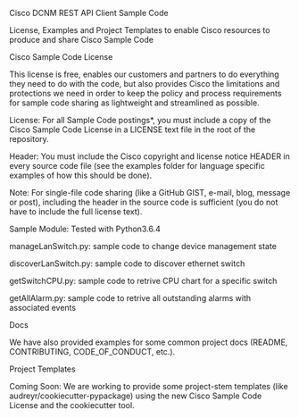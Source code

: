 Cisco DCNM REST API Client Sample Code

License, Examples and Project Templates to enable Cisco resources to produce and share Cisco Sample Code

Cisco Sample Code License

This license is free, enables our customers and partners to do everything they need to do with the code, but also provides Cisco the limitations and protections we need in order to keep the policy and process requirements for sample code sharing as lightweight and streamlined as possible.

License: For all Sample Code postings*, you must include a copy of the Cisco Sample Code License in a LICENSE text file in the root of the repository.

Header: You must include the Cisco copyright and license notice HEADER in every source code file (see the examples folder for language specific examples of how this should be done).

Note: For single-file code sharing (like a GitHub GIST, e-mail, blog, message or post), including the header in the source code is sufficient (you do not have to include the full license text).

Sample Module:
Tested with Python3.6.4

manageLanSwitch.py:   sample code to change device management state

discoverLanSwitch.py: sample code to discover ethernet switch 

getSwitchCPU.py:      sample code to retrive CPU chart for a specific switch

getAllAlarm.py:       sample code to retrive all outstanding alarms with associated events

Docs

We have also provided examples for some common project docs (README, CONTRIBUTING, CODE_OF_CONDUCT, etc.).

Project Templates

Coming Soon: We are working to provide some project-stem templates (like audreyr/cookiecutter-pypackage) using the new Cisco Sample Code License and the cookiecutter tool.
